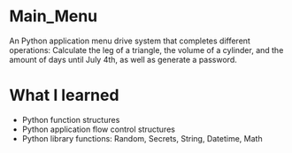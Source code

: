 # Main_Menu
An Python application menu drive system that completes different operations: Calculate the leg of a triangle, the volume of a cylinder, and the amount of days until July 4th, as well as generate a password.

# What I learned
* Python function structures
* Python application flow control structures
* Python library functions: Random, Secrets, String, Datetime, Math
